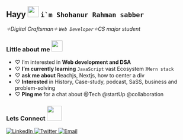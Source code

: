 <div id="header" align="left">
  <h2>Hayy
    <img src="https://github.com/sabberrahman/sabberrahman/assets/140933637/29164053-e4b2-4ee9-9e33-ef9dd491ff86" width="30px"/> <code>i`m Shohanur Rahman sabber</code></h2>
  <i> ✧Digital Craftsman✧ <code>Web Developer</code>✧CS major student </i>
</div>

<h3>
  Little about me 
  <img src="https://media.giphy.com/media/hvRJCLFzcasrR4ia7z/giphy.gif" width="30px"/>
</h3>

- ♡ I’m interested in <b>Web development and DSA</b> 
- ♡ <b>I’m currently learning</b> <code>JavaScript</code> vast Ecosystem ꒱<code>Mern stack</code>
- ♡ <b>ask me about</b> Reachjs, Nextjs, how to center a div 
- ♡ <b> Interested</b> in History, Case-study, podcast, SaSS, business and problem-solving
- ♡  <b>Ping me</b> for a chat about @Tech @startUp @collaboration
 
<h3>
  Lets Connect  
  <img src="https://github.com/sabberrahman/sabberrahman/assets/140933637/b4a33235-8a44-475c-a18e-9bf2cb0c9f7b" width="40px" height="40px"/>
</h3>
<!-- Social Links -->
<!-- Social Links -->
<p align="left">
  <a href="https://www.linkedin.com/in/shohanur-rahman-sabber-b82416203/" target="_blank" rel="noopener noreferrer">
    <img src="https://img.shields.io/badge/-LinkedIn-0077B5?style=for-the-badge&logo=linkedin&logoColor=white" alt="LinkedIn">
  </a>
  <a href="https://twitter.com/sabberdev" target="_blank" rel="noopener noreferrer">
    <img src="https://img.shields.io/badge/-Twitter-1DA1F2?style=for-the-badge&logo=twitter&logoColor=white" alt="Twitter">
  </a>
  <a href="mailto:sabberrahman.contact@gmail.com" target="_blank" rel="noopener noreferrer">
    <img src="https://img.shields.io/badge/-Email-D14836?style=for-the-badge&logo=gmail&logoColor=white" alt="Email">
  </a>
</p>

 
<!-- <div id="header" align="left">
  <img src="https://media.giphy.com/media/M9gbBd9nbDrOTu1Mqx/giphy.gif" width="100"/>
</div> -->
